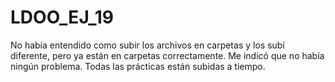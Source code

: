 # LDOO_EJ_19
No había entendido como subir los archivos en carpetas y los subí diferente, pero ya están en carpetas correctamente. Me indicó que no había ningún problema. Todas las prácticas están subidas a tiempo. 
